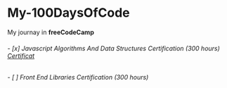# My-100DaysOfCode
My journay in **freeCodeCamp**
###### - [x] Javascript Algorithms And Data Structures Certification (300 hours) [Certificat](https://www.freecodecamp.org/certification/klisostom/javascript-algorithms-and-data-structures)
###### - [ ] Front End Libraries Certification (300 hours)
